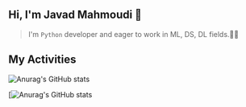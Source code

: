 ## Hi, I'm Javad Mahmoudi 👋

> I'm `Python` developer and eager to work in ML, DS, DL fields.👨‍💻

## My Activities
![Anurag's GitHub stats](https://github-readme-stats.vercel.app/api?username=javad1991&show_icons=true&theme=tokyonight)



[![Anurag's GitHub stats](https://github-readme-stats.vercel.app/api?username=javad1991)




